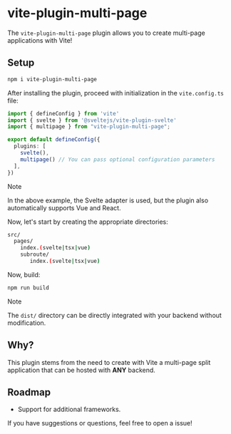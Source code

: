 # vite-plugin-multi-page

The `vite-plugin-multi-page` plugin allows you to create multi-page applications with Vite!

## Setup

```bash
npm i vite-plugin-multi-page
```

After installing the plugin, proceed with initialization in the `vite.config.ts` file:

```typescript
import { defineConfig } from 'vite'
import { svelte } from '@sveltejs/vite-plugin-svelte'
import { multipage } from "vite-plugin-multi-page";

export default defineConfig({
  plugins: [
    svelte(),
    multipage() // You can pass optional configuration parameters
  ],
})
```
> [!NOTE]
> In the above example, the Svelte adapter is used, but the plugin also automatically supports Vue and React.

Now, let's start by creating the appropriate directories:

```bash
src/
  pages/
    index.(svelte|tsx|vue)
    subroute/
       index.(svelte|tsx|vue)
```

Now, build:

```bash
npm run build
```
> [!NOTE]
> The `dist/` directory can be directly integrated with your backend without modification.

## Why?

This plugin stems from the need to create with Vite a multi-page split application that can be hosted with **ANY** backend.

## Roadmap

- Support for additional frameworks.

If you have suggestions or questions, feel free to open a issue!
